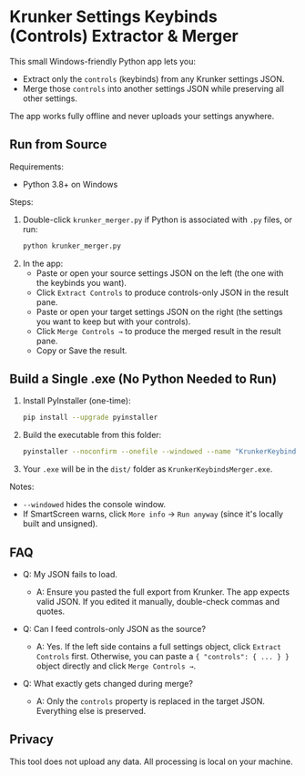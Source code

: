 # Krunker Settings Keybinds (Controls) Extractor & Merger

This small Windows-friendly Python app lets you:

- Extract only the `controls` (keybinds) from any Krunker settings JSON.
- Merge those `controls` into another settings JSON while preserving all other settings.

The app works fully offline and never uploads your settings anywhere.

## Run from Source

Requirements:
- Python 3.8+ on Windows

Steps:
1. Double-click `krunker_merger.py` if Python is associated with `.py` files, or run:
   ```bash
   python krunker_merger.py
   ```
2. In the app:
   - Paste or open your source settings JSON on the left (the one with the keybinds you want).
   - Click `Extract Controls` to produce controls-only JSON in the result pane.
   - Paste or open your target settings JSON on the right (the settings you want to keep but with your controls).
   - Click `Merge Controls →` to produce the merged result in the result pane.
   - Copy or Save the result.

## Build a Single .exe (No Python Needed to Run)

1. Install PyInstaller (one-time):
   ```bash
   pip install --upgrade pyinstaller
   ```
2. Build the executable from this folder:
   ```bash
   pyinstaller --noconfirm --onefile --windowed --name "KrunkerKeybindsMerger" krunker_merger.py
   ```
3. Your `.exe` will be in the `dist/` folder as `KrunkerKeybindsMerger.exe`.

Notes:
- `--windowed` hides the console window.
- If SmartScreen warns, click `More info` → `Run anyway` (since it's locally built and unsigned).

## FAQ

- Q: My JSON fails to load.
  - A: Ensure you pasted the full export from Krunker. The app expects valid JSON. If you edited it manually, double-check commas and quotes.

- Q: Can I feed controls-only JSON as the source?
  - A: Yes. If the left side contains a full settings object, click `Extract Controls` first. Otherwise, you can paste a `{ "controls": { ... } }` object directly and click `Merge Controls →`.

- Q: What exactly gets changed during merge?
  - A: Only the `controls` property is replaced in the target JSON. Everything else is preserved.

## Privacy

This tool does not upload any data. All processing is local on your machine.

